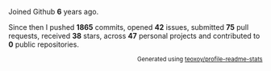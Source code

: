 Joined Github **6** years ago.

Since then I pushed **1865** commits, opened **42** issues, submitted **75** pull requests, received **38** stars, across **47** personal projects and contributed to **0** public repositories.

<p align="right"><sub>Generated using <a href="https://github.com/marketplace/actions/profile-readme-stats">teoxoy/profile-readme-stats</a></sub></p>
